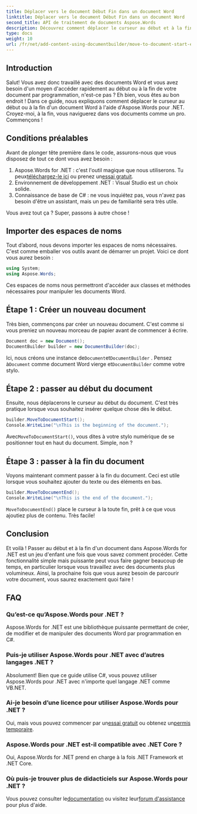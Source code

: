 ```yaml
---
title: Déplacer vers le document Début Fin dans un document Word
linktitle: Déplacer vers le document Début Fin dans un document Word
second_title: API de traitement de documents Aspose.Words
description: Découvrez comment déplacer le curseur au début et à la fin d'un document Word à l'aide d'Aspose.Words pour .NET. Un guide complet avec des instructions étape par étape et des exemples.
type: docs
weight: 10
url: /fr/net/add-content-using-documentbuilder/move-to-document-start-end/
---
```

## Introduction

Salut! Vous avez donc travaillé avec des documents Word et vous avez besoin d'un moyen d'accéder rapidement au début ou à la fin de votre document par programmation, n'est-ce pas ? Eh bien, vous êtes au bon endroit ! Dans ce guide, nous expliquons comment déplacer le curseur au début ou à la fin d'un document Word à l'aide d'Aspose.Words pour .NET. Croyez-moi, à la fin, vous naviguerez dans vos documents comme un pro. Commençons !

## Conditions préalables

Avant de plonger tête première dans le code, assurons-nous que vous disposez de tout ce dont vous avez besoin :

1.  Aspose.Words for .NET : c'est l'outil magique que nous utiliserons. Tu peux[téléchargez-le ici](https://releases.aspose.com/words/net/) ou prenez un[essai gratuit](https://releases.aspose.com/).
2. Environnement de développement .NET : Visual Studio est un choix solide.
3. Connaissance de base de C# : ne vous inquiétez pas, vous n'avez pas besoin d'être un assistant, mais un peu de familiarité sera très utile.

Vous avez tout ça ? Super, passons à autre chose !

## Importer des espaces de noms

Tout d’abord, nous devons importer les espaces de noms nécessaires. C'est comme emballer vos outils avant de démarrer un projet. Voici ce dont vous aurez besoin :

```csharp
using System;
using Aspose.Words;
```

Ces espaces de noms nous permettront d'accéder aux classes et méthodes nécessaires pour manipuler les documents Word.

## Étape 1 : Créer un nouveau document

Très bien, commençons par créer un nouveau document. C'est comme si vous preniez un nouveau morceau de papier avant de commencer à écrire.

```csharp
Document doc = new Document();
DocumentBuilder builder = new DocumentBuilder(doc);
```

 Ici, nous créons une instance de`Document`et`DocumentBuilder` . Pensez à`Document` comme document Word vierge et`DocumentBuilder` comme votre stylo.

## Étape 2 : passer au début du document

Ensuite, nous déplacerons le curseur au début du document. C'est très pratique lorsque vous souhaitez insérer quelque chose dès le début.

```csharp
builder.MoveToDocumentStart();
Console.WriteLine("\nThis is the beginning of the document.");
```

 Avec`MoveToDocumentStart()`, vous dites à votre stylo numérique de se positionner tout en haut du document. Simple, non ?

## Étape 3 : passer à la fin du document

Voyons maintenant comment passer à la fin du document. Ceci est utile lorsque vous souhaitez ajouter du texte ou des éléments en bas.

```csharp
builder.MoveToDocumentEnd();
Console.WriteLine("\nThis is the end of the document.");
```

`MoveToDocumentEnd()` place le curseur à la toute fin, prêt à ce que vous ajoutiez plus de contenu. Très facile!

## Conclusion

Et voilà ! Passer au début et à la fin d'un document dans Aspose.Words for .NET est un jeu d'enfant une fois que vous savez comment procéder. Cette fonctionnalité simple mais puissante peut vous faire gagner beaucoup de temps, en particulier lorsque vous travaillez avec des documents plus volumineux. Ainsi, la prochaine fois que vous aurez besoin de parcourir votre document, vous saurez exactement quoi faire !

## FAQ

### Qu’est-ce qu’Aspose.Words pour .NET ?  
Aspose.Words for .NET est une bibliothèque puissante permettant de créer, de modifier et de manipuler des documents Word par programmation en C#.

### Puis-je utiliser Aspose.Words pour .NET avec d’autres langages .NET ?  
Absolument! Bien que ce guide utilise C#, vous pouvez utiliser Aspose.Words pour .NET avec n'importe quel langage .NET comme VB.NET.

### Ai-je besoin d’une licence pour utiliser Aspose.Words pour .NET ?  
 Oui, mais vous pouvez commencer par un[essai gratuit](https://releases.aspose.com/) ou obtenez un[permis temporaire](https://purchase.aspose.com/temporary-license/).

### Aspose.Words pour .NET est-il compatible avec .NET Core ?  
Oui, Aspose.Words for .NET prend en charge à la fois .NET Framework et .NET Core.

### Où puis-je trouver plus de didacticiels sur Aspose.Words pour .NET ?  
Vous pouvez consulter le[documentation](https://reference.aspose.com/words/net/) ou visitez leur[forum d'assistance](https://forum.aspose.com/c/words/8) pour plus d'aide.
